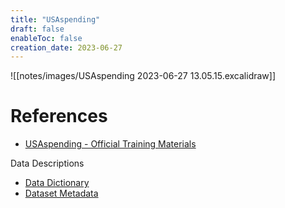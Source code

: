 ```yaml
---
title: "USAspending"
draft: false
enableToc: false
creation_date: 2023-06-27
---
```



![[notes/images/USAspending 2023-06-27 13.05.15.excalidraw]]


# References
- [USAspending - Official Training Materials](https://www.usaspending.gov/data-sources)

Data Descriptions
- [Data Dictionary](https://www.usaspending.gov/data-dictionary)
- [Dataset Metadata](https://www.usaspending.gov/download_center/dataset_metadata)